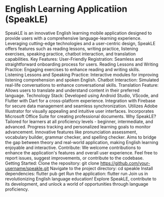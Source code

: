 # English Learning Applicatiion (SpeakLE)
 SpeakLE is an innovative English learning mobile application designed to provide users with a comprehensive language-learning experience. Leveraging cutting-edge technologies and a user-centric design, SpeakLE offers features such as reading lessons, writing practice, listening exercises, speaking practice, chatbot interaction, and translation capabilities.  Key Features:  User-Friendly Registration: Seamless and straightforward onboarding process for users. Reading Lessons and Writing Practice: Engaging exercises to enhance reading and writing skills. Listening Lessons and Speaking Practice: Interactive modules for improving listening comprehension and spoken English. Chatbot Interaction: Simulated real-life conversations to enhance conversational skills. Translation Feature: Allows users to translate and understand content in their preferred language. Technology Stack:  Developed using Android Studio, VScode, and Flutter with Dart for a cross-platform experience. Integration with Firebase for secure data management and seamless synchronization. Utilizes Adobe Illustrator for visually appealing and intuitive user interfaces. Incorporates Microsoft Office Suite for creating professional documents. Why SpeakLE?  Tailored for learners at all proficiency levels - beginner, intermediate, and advanced. Progress tracking and personalized learning goals to monitor advancement. Innovative features like pronunciation assessment, vocabulary builder, grammar checker, and spelling checker. Aims to bridge the gap between theory and real-world application, making English learning enjoyable and interactive. Contribute:  We welcome contributions to enhance the application's features and overall user experience. Feel free to report issues, suggest improvements, or contribute to the codebase. Getting Started:  Clone the repository: git clone https://github.com/your-username/speakle.git Navigate to the project directory: cd speakle Install dependencies: flutter pub get Run the application: flutter run Join us in revolutionizing English language education! Explore SpeakLE, contribute to its development, and unlock a world of opportunities through language proficiency.
